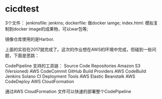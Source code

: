# cicdtest
3个文件：
jenkinsfile: jenkins;
dockerfile: 做docker iamge;
index.html: 模拟复制到docker image的成果物，可以war包等;

镜像仓库使用的是Harbor.

上面的实验在2017就完成了。这次的作业想在AWS的环境中完成，但碰到一些问题，下面是思路：


CodePipeline 支持的工具链：
    Source Code Repositories
        Amazon S3 (Versioned)
        AWS CodeCommit
        GitHub
    Build Providers
        AWS CodeBuild
        Jenkins
        Solano CI
    Deployment Tools
        AWS Elastic Beanstalk
        AWS CodeDeploy
        AWS CloudFormation
        
   通过AWS CloudFormation 文件可以快速的部署整个CodePipeline
   
   

